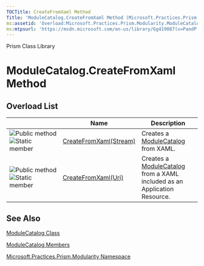 ```yaml
---
TOCTitle: CreateFromXaml Method
Title: 'ModuleCatalog.CreateFromXaml Method (Microsoft.Practices.Prism.Modularity)'
ms:assetid: 'Overload:Microsoft.Practices.Prism.Modularity.ModuleCatalog.CreateFromXaml'
ms:mtpsurl: 'https://msdn.microsoft.com/en-us/library/Gg419087(v=PandP.50)'
---
```


Prism Class Library

ModuleCatalog.CreateFromXaml Method
=======================================

Overload List
-------------

<span id="overloadMembersTableToggle"></span>
<table>
<colgroup>
<col width="33%" />
<col width="33%" />
<col width="33%" />
</colgroup>
<thead>
<tr class="header">
<th> </th>
<th>Name</th>
<th>Description</th>
</tr>
</thead>
<tbody>
<tr class="odd">
<td><img src="https://msdn.microsoft.com/en-us/Gg419087.pubmethod(en-us,PandP.50).gif" title="Public method" /><img src="https://msdn.microsoft.com/en-us/Gg419087.static(en-us,PandP.50).gif" title="Static member" /></td>
<td><a href="https://msdn.microsoft.com/m:microsoft.practices.prism.modularity.modulecatalog.createfromxaml(system.io.stream)">CreateFromXaml(Stream)</a></td>
<td><div class="summary">
Creates a <a href="https://msdn.microsoft.com/t:microsoft.practices.prism.modularity.modulecatalog">ModuleCatalog</a> from XAML.
</div></td>
</tr>
<tr class="even">
<td><img src="https://msdn.microsoft.com/en-us/Gg419087.pubmethod(en-us,PandP.50).gif" title="Public method" /><img src="https://msdn.microsoft.com/en-us/Gg419087.static(en-us,PandP.50).gif" title="Static member" /></td>
<td><a href="https://msdn.microsoft.com/m:microsoft.practices.prism.modularity.modulecatalog.createfromxaml(system.uri)">CreateFromXaml(Uri)</a></td>
<td><div class="summary">
Creates a <a href="https://msdn.microsoft.com/t:microsoft.practices.prism.modularity.modulecatalog">ModuleCatalog</a> from a XAML included as an Application Resource.
</div></td>
</tr>
</tbody>
</table>

See Also
--------

<span id="seeAlsoToggle"></span>
[ModuleCatalog Class](https://msdn.microsoft.com/t:microsoft.practices.prism.modularity.modulecatalog)

[ModuleCatalog Members](https://msdn.microsoft.com/allmembers.t:microsoft.practices.prism.modularity.modulecatalog)

[Microsoft.Practices.Prism.Modularity Namespace](https://msdn.microsoft.com/n:microsoft.practices.prism.modularity)
